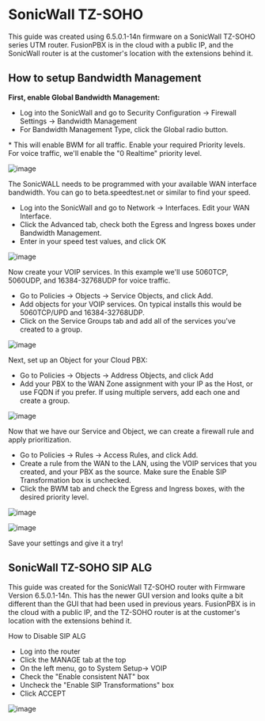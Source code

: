 # SonicWall TZ-SOHO

This guide was created using 6.5.0.1-14n firmware on a SonicWall TZ-SOHO
series UTM router. FusionPBX is in the cloud with a public IP, and the
SonicWall router is at the customer's location with the extensions
behind it.

## How to setup Bandwidth Management

**First, enable Global Bandwidth Management:**

-   Log into the SonicWall and go to Security Configuration -\> Firewall
    Settings -\> Bandwidth Management
-   For Bandwidth Management Type, click the Global radio button.

\* This will enable BWM for all traffic. Enable your required Priority
levels. For voice traffic, we'll enable the "0 Realtime" priority level.

![image](../../_static/images/firewall/fusionpbx_sonicwall_bwm1.png)

The SonicWALL needs to be programmed with your available WAN interface
bandwidth. You can go to beta.speedtest.net or similar to find your
speed.

-   Log into the SonicWall and go to Network -\> Interfaces. Edit your
    WAN Interface.
-   Click the Advanced tab, check both the Egress and Ingress boxes
    under Bandwidth Management.
-   Enter in your speed test values, and click OK

![image](../../_static/images/firewall/fusionpbx_sonicwall_bwm6.png)

Now create your VOIP services. In this example we'll use 5060TCP,
5060UDP, and 16384-32768UDP for voice traffic.

-   Go to Policies -\> Objects -\> Service Objects, and click Add.
-   Add objects for your VOIP services. On typical installs this would
    be 5060TCP/UPD and 16384-32768UDP.
-   Click on the Service Groups tab and add all of the services you've
    created to a group.

![image](../../_static/images/firewall/fusionpbx_sonicwall_bwm2.png)

Next, set up an Object for your Cloud PBX:

-   Go to Policies -\> Objects -\> Address Objects, and click Add
-   Add your PBX to the WAN Zone assignment with your IP as the Host, or
    use FQDN if you prefer. If using multiple servers, add each one and
    create a group.

![image](../../_static/images/firewall/fusionpbx_sonicwall_bwm3.png)

Now that we have our Service and Object, we can create a firewall rule
and apply prioritization.

-   Go to Policies -\> Rules -\> Access Rules, and click Add.
-   Create a rule from the WAN to the LAN, using the VOIP services that
    you created, and your PBX as the source. Make sure the Enable SIP
    Transformation box is unchecked.
-   Click the BWM tab and check the Egress and Ingress boxes, with the
    desired priority level.

![image](../../_static/images/firewall/fusionpbx_sonicwall_bwm4.png)

![image](../../_static/images/firewall/fusionpbx_sonicwall_bwm5.png)

Save your settings and give it a try!

## SonicWall TZ-SOHO SIP ALG

This guide was created for the SonicWall TZ-SOHO router with Firmware
Version 6.5.0.1-14n. This has the newer GUI version and looks quite a
bit different than the GUI that had been used in previous years.
FusionPBX is in the cloud with a public IP, and the TZ-SOHO router is at
the customer's location with the extensions behind it.

How to Disable SIP ALG

-   Log into the router
-   Click the MANAGE tab at the top
-   On the left menu, go to System Setup-\> VOIP
-   Check the "Enable consistent NAT" box
-   Uncheck the "Enable SIP Transformations" box
-   Click ACCEPT

![image](../../_static/images/firewall/fusionpbx_sonicwall.png)
